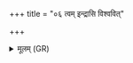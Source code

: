 +++
title = "०६ त्वम् इन्द्रासि विश्ववित्"

+++
<details><summary>मूलम् (GR)</summary>

त्वम् इन्द्रासि विश्ववित्  
सर्ववित् पूरुहूतस् त्वम्  
इन्द्रेमं सुहव स्तोमम् एरयस्व ।  
शिवाभिस् तनूभिर् अभि नः सचस्व  
तवेद् विष्णो बहुधा वीर्याणि ।  
त्वं नः पृणीहि पशुभिर् विश्वरूपैः  
स्वधायं नो धेहि परमे व्योमन् ॥
</details>